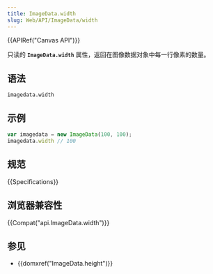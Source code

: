 ```yaml
---
title: ImageData.width
slug: Web/API/ImageData/width
---
```


{{APIRef("Canvas API")}}

只读的 **`ImageData.width`** 属性，返回在图像数据对象中每一行像素的数量。

## 语法

```plain
imagedata.width
```

## 示例

```js
var imagedata = new ImageData(100, 100);
imagedata.width // 100
```

## 规范

{{Specifications}}

## 浏览器兼容性

{{Compat("api.ImageData.width")}}

## 参见

- {{domxref("ImageData.height")}}
